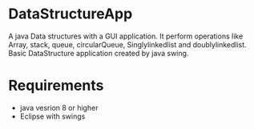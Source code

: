 # DataStructureApp
 A java Data structures with a GUI application. It perform operations like Array, stack, queue, circularQueue, Singlylinkedlist and doublylinkedlist.
 Basic DataStructure application created by java swing.
# Requirements
* java vesrion 8 or higher
* Eclipse with swings
